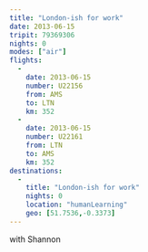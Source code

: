 ```yaml
---
title: "London-ish for work"
date: 2013-06-15
tripit: 79369306
nights: 0
modes: ["air"]
flights:
  -
    date: 2013-06-15
    number: U22156
    from: AMS
    to: LTN
    km: 352
  -
    date: 2013-06-15
    number: U22161
    from: LTN
    to: AMS
    km: 352
destinations:
  -
    title: "London-ish for work"
    nights: 0
    location: "humanLearning"
    geo: [51.7536,-0.3373]
---
```


with Shannon
